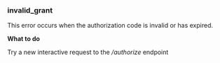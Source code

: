 ### invalid_grant
This error occurs when the authorization code is invalid or has expired.

**What to do**

Try a new interactive request to the */authorize* endpoint


